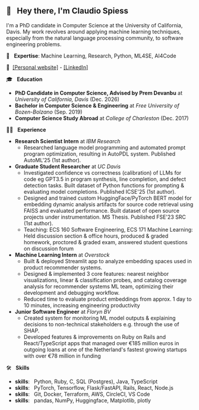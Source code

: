 ## 👋  &nbsp; Hey there, I'm Claudio Spiess

I'm a PhD candidate in Computer Science at the University of California, Davis. My work revolves around applying machine learning techniques, especially from the natural language processing community, to software engineering problems.

:brain: &nbsp; **Expertise**: Machine Learning, Research, Python, ML4SE, AI4Code

:link:&nbsp;
[[Personal website]](https://claudio.ai/) - [[LinkedIn]](https://linkedin.com/in/claudio-spiess/)

:mortar_board: &nbsp; **Education**

* **PhD Candidate in Computer Science, Advised by Prem Devanbu** at *University of California, Davis* (Dec. 2026)
* **Bachelor in Computer Science & Engineering** at *Free University of Bozen-Bolzano* (Sep. 2019)
* **Computer Science Study Abroad** at *College of Charleston* (Dec. 2017)

:man_technologist: &nbsp; **Experience**

* **Research Scientist Intern** at *IBM Research*
  * Researched language model programming and automated prompt program optimization, resulting in AutoPDL system. Published AutoML'25 (1st author).
* **Graduate Student Researcher** at *UC Davis*
  * Investigated confidence vs correctness (calibration) of LLMs for code eg GPT3.5 in program synthesis, line completion, and defect detection tasks. Built dataset of Python functions for prompting & evaluating model completions. Published ICSE'25 (1st author).
  * Designed and trained custom HuggingFace/PyTorch BERT model for embedding dynamic analysis artifacts for source code retrieval using FAISS and evaluated performance. Built dataset of open source projects under instrumentation. MS Thesis. Published FSE'23 SRC (1st author).
  * Teaching: ECS 160 Software Engineering, ECS 171 Machine Learning: Held discussion section & office hours, produced & graded homework, proctored & graded exam, answered student questions on discussion forum
* **Machine Learning Intern** at *Overstock*
  * Built & deployed Streamlit app to analyze embedding spaces used in product recommender systems.
  * Designed & implemented 3 core features: nearest neighbor visualizations, linear & classification probes, and catalog coverage analysis for recommender systems ML team, optimizing their development and debugging workflow.
  * Reduced time to evaluate product embeddings from approx. 1 day to 10 minutes, increasing engineering productivity
* **Junior Software Engineer** at *Floryn BV*
  * Created system for monitoring ML model outputs & explaining decisions to non-technical stakeholders e.g. through the use of SHAP.
  * Developed features & improvements on Ruby on Rails and React/TypeScript apps that managed over €185 million euros in outgoing loans at one of the Netherland's fastest growing startups with over €78 million in funding

:hammer_and_wrench: &nbsp; **Skills**

* **skills**: &nbsp; Python, Ruby, C, SQL (Postgres), Java, TypeScript
* **skills**: &nbsp; PyTorch, Tensorflow, Flask/FastAPI, Rails, React, Node.js
* **skills**: &nbsp; Git, Docker, Terraform, AWS, CircleCI, VS Code
* **skills**: &nbsp; pandas, NumPy, Huggingface, Matplotlib, plotly
